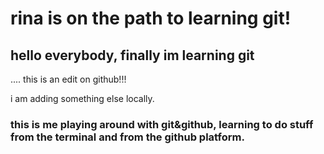 # rina is on the path to learning git!

## hello everybody, finally im learning git

.... this is an edit on github!!!

i am adding something else locally.

### this is me playing around with git&amp;github, learning to do stuff from the terminal and from the github platform. 
